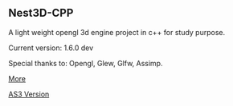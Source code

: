 Nest3D-CPP
-------------------------

A light weight opengl 3d engine project in c++ for study purpose.

Current version: 1.6.0 dev

Special thanks to: Opengl, Glew, Glfw, Assimp.

[More](http://sindney.com/project/nest3d-cpp)

[AS3 Version](http://sindney.com/project/nest3d)